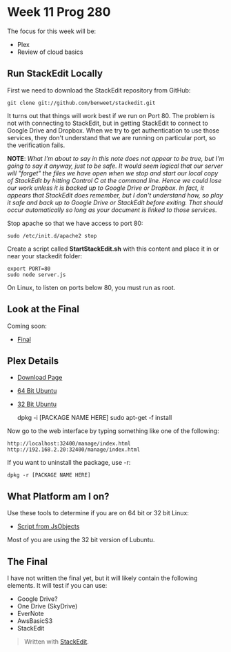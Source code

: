 # Week 11 Prog 280

The focus for this week will be:
- Plex
- Review of cloud basics

## Run StackEdit Locally

First we need to download the StackEdit repository from GitHub:

    git clone git://github.com/benweet/stackedit.git

It turns out that things will work best if we run on Port 80. The problem is not with connecting to StackEdit, but in getting StackEdit to connect to Google Drive and Dropbox. When we try to get authentication to use those services, they don't understand that we are running on particular port, so the verification fails.

**NOTE**: *What I'm about to say in this note does not appear to be true, but I'm going to say it anyway, just to be safe. It would seem logical that our server will "forget" the files we have open when we stop and start our local copy of StackEdit by hitting Control C at the command line. Hence we could lose our work unless it is backed up to Google Drive or Dropbox. In fact, it appears that StackEdit does remember, but I don't understand how, so play it safe and back up to Google Drive or StackEdit before exiting. That should occur automatically so long as your document is linked to those services.*

Stop apache so that we have access to port 80:

    sudo /etc/init.d/apache2 stop

Create a script called **StartStackEdit.sh** with this content and place it in or near your stackedit folder:

    export PORT=80
    sudo node server.js

On Linux, to listen on ports below 80, you must run as root.

## Look at the Final

Coming soon:

- [Final]()

## Plex Details

- [Download Page](https://plex.tv/downloads)
- [64 Bit Ubuntu](http://downloads.plexapp.com/plex-media-server/0.9.9.7.429-f80a8d6/plexmediaserver_0.9.9.7.429-f80a8d6_amd64.deb)
- [32 Bit Ubuntu](http://downloads.plexapp.com/plex-media-server/0.9.9.7.429-f80a8d6/plexmediaserver_0.9.9.7.429-f80a8d6_i386.deb)

    dpkg -i [PACKAGE NAME HERE]
    sudo apt-get -f install
    
Now go to the web interface by typing something like one of the following:

    http://localhost:32400/manage/index.html
    http://192.168.2.20:32400/manage/index.html
    
If you want to uninstall the package, use -r:

    dpkg -r [PACKAGE NAME HERE]
    
## What Platform am I on?

Use these tools to determine if you are on 64 bit or 32 bit Linux:

- [Script from JsObjects](https://github.com/charliecalvert/JsObjects/blob/master/Utilities/SetupLinuxBox/SystemCheck.sh)

Most of you are using the 32 bit version of Lubuntu.

## The Final

I have not written the final yet, but it will likely contain the following elements. It will test if you can use:

- Google Drive?
- One Drive (SkyDrive)
- EverNote
- AwsBasicS3
- StackEdit

> Written with [StackEdit](https://stackedit.io/).